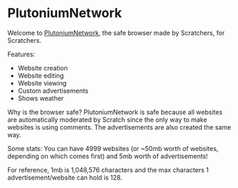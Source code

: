 # PlutoniumNetwork
Welcome to [PlutoniumNetwork](https://scratch.mit.edu/projects/658854833/), the safe browser made by Scratchers, for Scratchers.

Features:
- Website creation
- Website editing
- Website viewing
- Custom advertisements
- Shows weather

Why is the browser safe?
PlutoniumNetwork is safe because all websites are automatically moderated by Scratch since the only way to make websites is using comments. The advertisements are also created the same way.

Some stats:
You can have 4999 websites (or ~50mb worth of websites, depending on which comes first) and 5mb worth of advertisements!

For reference, 1mb is 1,048,576 characters and the max characters 1 advertisement/website can hold is 128.
